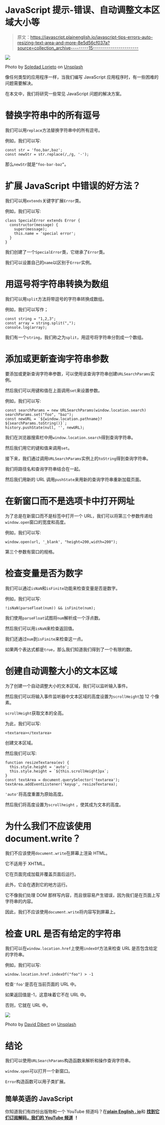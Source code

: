# JavaScript 提示-错误、自动调整文本区域大小等

> 原文：<https://javascript.plainenglish.io/javascript-tips-errors-auto-resizing-text-area-and-more-8e5d56cf037a?source=collection_archive---------15----------------------->

![](img/e2a77370295ac162f9c15bec8fc3ca53.png)

Photo by [Soledad Lorieto](https://unsplash.com/@sool_lorieto?utm_source=medium&utm_medium=referral) on [Unsplash](https://unsplash.com?utm_source=medium&utm_medium=referral)

像任何类型的应用程序一样，当我们编写 JavaScript 应用程序时，有一些困难的问题需要解决。

在本文中，我们将研究一些常见 JavaScript 问题的解决方案。

# 替换字符串中的所有逗号

我们可以用`replace`方法替换字符串中的所有逗号。

例如，我们可以写:

```
const str = 'foo,bar,baz';
const newStr = str.replace(/,/g, '-');
```

那么`newStr`就是`“foo-bar-baz”`。

# 扩展 JavaScript 中错误的好方法？

我们可以用`extends`关键字扩展`Error`类。

例如，我们可以写:

```
class SpecialError extends Error {
  constructor(message) {
    super(message);
    this.name = 'special error';
  }
}
```

我们创建了一个`SpecialError`类，它继承了`Error`类。

我们可以设置自己的`name`以区别于`Error`实例。

# 用逗号将字符串转换为数组

我们可以用`split`方法将带逗号的字符串转换成数组。

例如，我们可以写作；

```
const string = "1,2,3";
const array = string.split(",");
console.log(array);
```

我们有一个`string`，我们称之为`split`，用逗号将字符串分割成一个数组。

# 添加或更新查询字符串参数

要添加或更新查询字符串参数，可以使用该查询字符串创建`URLSearchParams`实例。

然后我们可以用键和值在上面调用`set`来设置参数。

例如，我们可以写:

```
const searchParams = new URLSearchParams(window.location.search)
searchParams.set("foo", "baz");
const newURL = `${window.location.pathname}?${searchParams.toString()}`;
history.pushState(null, '', newURL);
```

我们在浏览器搜索栏中用`window.location.search`得到查询字符串。

然后我们用它的键和值来调用`set`。

接下来，我们通过调用`URLSearchParams`实例上的`toString`得到查询字符串。

我们将路径名和查询字符串结合在一起。

然后我们用新的 URL 调用`pushState`来用新的查询字符串重新加载页面。

# 在新窗口而不是选项卡中打开网址

为了总是在新窗口而不是标签中打开一个 URL，我们可以将第三个参数传递给`window.open`窗口的宽度和高度。

例如，我们可以写:

```
window.open(url, '_blank', "height=200,width=200");
```

第三个参数有窗口的规格。

# 检查变量是否为数字

我们可以通过`isNaN`和`isFinite`功能来检查变量是否是数字。

例如，我们可以写:

```
!isNaN(parseFloat(num)) && isFinite(num);
```

我们使用`parseFloat`试图将`num`解析成一个浮点数。

然后我们可以用`isNaN`来检查返回值。

我们还通过`num`到`isFinite`来检查这一点。

如果两个表达式都是`true`，那么我们知道我们得到了一个有限的数。

# 创建自动调整大小的文本区域

为了创建一个自动调整大小的文本区域，我们可以监听输入事件。

然后我们可以将输入事件监听器中文本区域的高度设置为`scrollHeight`加 12 个像素。

`scrollHeight`获取文本的全高。

为此，我们可以写:

```
<textarea></textarea>
```

创建文本区域。

然后我们可以写:

```
function resizeTextarea(ev) {
  this.style.height = 'auto';
  this.style.height = `${this.scrollHeight}px`;
}
const textArea = document.querySelector('textarea');
textArea.addEventListener('keyup', resizeTextarea);
```

`'auto'`将高度重置为原始高度。

然后我们将高度设置为`scrollheight` ，使其成为文本的高度。

# 为什么我们不应该使用 document.write？

我们不应该使用`document.write`在屏幕上渲染 HTML。

它不适用于 XHTML。

它在页面完成加载并覆盖页面后运行。

此外，它会在遇到它的地方运行。

它不像我们处理 DOM 那样写内容，而且很容易产生错误，因为我们是在页面上写字符串的内容。

因此，我们不应该使用`document.write`将内容写到屏幕上。

# 检查 URL 是否有给定的字符串

我们可以在`window.location.href`上使用`indexOf`方法来检查 URL 是否包含给定的字符串。

例如，我们可以写:

```
window.location.href.indexOf("foo") > -1
```

检查`'foo'`是否在当前页面的 URL 中。

如果返回值是-1，这意味着它不在 URL 中。

否则，它就在 URL 中。

![](img/457bbf4e4063fae0788371c7b87ec444.png)

Photo by [David Dibert](https://unsplash.com/@dibert?utm_source=medium&utm_medium=referral) on [Unsplash](https://unsplash.com?utm_source=medium&utm_medium=referral)

# 结论

我们可以使用`URLSearchParams`构造函数来解析和操作查询字符串。

`window.open`可以打开一个新窗口。

`Error`构造函数可以用子类扩展。

## 简单英语的 JavaScript

你知道我们有四份出版物和一个 YouTube 频道吗？在[**plain English . io**](https://plainenglish.io/)和 [**找到它们订阅解码，我们的 YouTube 频道**](https://www.youtube.com/channel/UCtipWUghju290NWcn8jhyAw) **！**